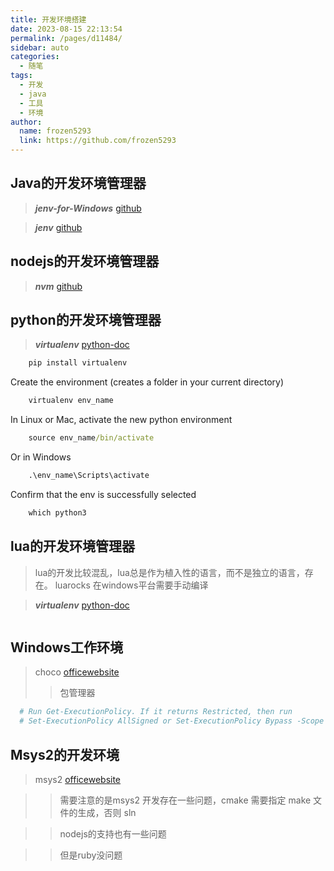 ```yaml
---
title: 开发环境搭建
date: 2023-08-15 22:13:54
permalink: /pages/d11484/
sidebar: auto
categories:
  - 随笔
tags:
  - 开发
  - java
  - 工具
  - 环境
author: 
  name: frozen5293
  link: https://github.com/frozen5293
---
```



## Java的开发环境管理器

> ***jenv-for-Windows*** [github](https://github.com/FelixSelter/JEnv-for-Windows)

> ***jenv*** [github](https://github.com/jenv/jenv)

## nodejs的开发环境管理器

> ***nvm*** [github]([C:\Users\maria\AppData\Roaming\nvm\nvm.exe](https://github.com/coreybutler/nvm-windows))


## python的开发环境管理器

> ***virtualenv*** [python-doc](https://virtualenv.pypa.io/en/latest/user_guide.html)

```cmd
    pip install virtualenv
```

Create the environment (creates a folder in your current directory)

```cmd
    virtualenv env_name
```

In Linux or Mac, activate the new python environment

```cmd
    source env_name/bin/activate
```

Or in Windows

```cmd
    .\env_name\Scripts\activate
```

Confirm that the env is successfully selected

```cmd
    which python3
```


## lua的开发环境管理器

> lua的开发比较混乱，lua总是作为植入性的语言，而不是独立的语言，存在。
> luarocks 在windows平台需要手动编译

> ***virtualenv*** [python-doc](https://virtualenv.pypa.io/en/latest/user_guide.html)

```

```



## Windows工作环境

> choco [officewebsite](https://chocolatey.org/install)
> > 包管理器

```powershell
  # Run Get-ExecutionPolicy. If it returns Restricted, then run 
  # Set-ExecutionPolicy AllSigned or Set-ExecutionPolicy Bypass -Scope Process.
```


## Msys2的开发环境

> msys2 [officewebsite](https://www.msys2.org/)

> > 需要注意的是msys2 开发存在一些问题，cmake 需要指定 make 文件的生成，否则 sln

> > nodejs的支持也有一些问题

> > 但是ruby没问题